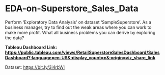 # EDA-on-Superstore_Sales_Data

Perform ‘Exploratory Data Analysis’ on dataset ‘SampleSuperstore’. As a business manager, try to find out the weak areas where you can work to make more profit. What all business problems you can derive by exploring the data?

**Tableau Dashboard Link: https://public.tableau.com/views/RetailSuperstoreSalesDashboard/SalesDashboard?:language=en-US&:display_count=n&:origin=viz_share_link**

Dataset: https://bit.ly/3i4rbWl
